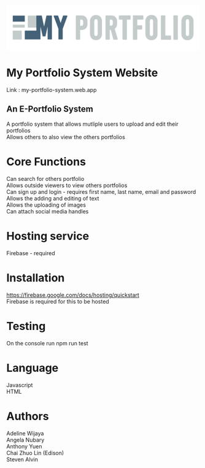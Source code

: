 ![alt text](https://github.com/Dragonflies6779/IT-Project-2020/blob/master/logo.png)

# My Portfolio System Website
Link : my-portfolio-system.web.app

## An E-Portfolio System
A portfolio system that allows mutliple users to upload and edit their portfolios <br />
Allows others to also view the others portfolios

# Core Functions
Can search for others portfolio <br />
Allows outside viewers to view others portfolios <br />
Can sign up and login - requires first name, last name, email and password <br />
Allows the adding and editing of text <br />
Allows the uploading of images <br />
Can attach social media handles

# Hosting service
Firebase - required

# Installation
https://firebase.google.com/docs/hosting/quickstart <br />
Firebase is required for this to be hosted

# Testing
On the console run npm run test

# Language
Javascript <br />
HTML

# Authors
Adeline Wijaya <br />
Angela Nubary <br />
Anthony Yuen <br />
Chai Zhuo Lin (Edison) <br />
Steven Alvin

